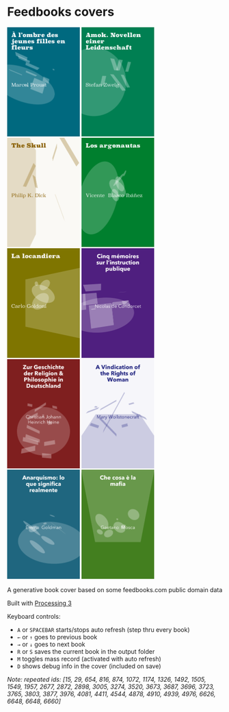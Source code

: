 # Feedbooks covers


<img src="https://github.com/mgiraldo/feedbooks-covers/raw/master/output1.png" width="170">
<img src="https://github.com/mgiraldo/feedbooks-covers/raw/master/output9.png" width="170">
<img src="https://github.com/mgiraldo/feedbooks-covers/raw/master/output3.png" width="170">
<img src="https://github.com/mgiraldo/feedbooks-covers/raw/master/output5.png" width="170">
<img src="https://github.com/mgiraldo/feedbooks-covers/raw/master/output6.png" width="170">
<img src="https://github.com/mgiraldo/feedbooks-covers/raw/master/output10.png" width="170">
<img src="https://github.com/mgiraldo/feedbooks-covers/raw/master/output2.png" width="170">
<img src="https://github.com/mgiraldo/feedbooks-covers/raw/master/output4.png" width="170">
<img src="https://github.com/mgiraldo/feedbooks-covers/raw/master/output7.png" width="170">
<img src="https://github.com/mgiraldo/feedbooks-covers/raw/master/output8.png" width="170">

A generative book cover based on some feedbooks.com public domain data

Built with [Processing 3](//processing.org)

Keyboard controls:

- `A` or `SPACEBAR` starts/stops auto refresh (step thru every book)
- `←` or `↑` goes to previous book
- `→` or `↓`  goes to next book
- `R` or `S` saves the current book in the output folder
- `M` toggles mass record (activated with auto refresh)
- `D` shows debug info in the cover (included on save)

_Note: repeated ids: [15, 29, 654, 816, 874, 1072, 1174, 1326, 1492, 1505, 1549, 1957, 2677, 2872, 2898, 3005, 3274, 3520, 3673, 3687, 3696, 3723, 3765, 3803, 3877, 3976, 4081, 4411, 4544, 4878, 4910, 4939, 4976, 6626, 6648, 6648, 6660]_